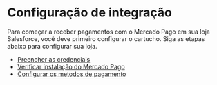 # Configuração de integração

Para começar a receber pagamentos com o Mercado Pago em sua loja Salesforce, você deve primeiro configurar o cartucho. Siga as etapas abaixo para configurar sua loja.

* [Preencher as credenciais](/developers/pt/docs/salesforce/integration-configuration/credentials)
* [Verificar instalação do Mercado Pago](/developers/pt/docs/salesforce/integration-configuration/installation-verification)
* [Configurar os metodos de pagamento](/developers/pt/docs/salesforce/integration-configuration/payments-configuration)